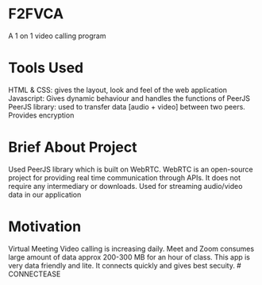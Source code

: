 # F2FVCA
A 1 on 1 video calling program 
# Tools Used
HTML & CSS:  gives the layout, look and feel of the web application 
Javascript: Gives dynamic behaviour and handles the functions of PeerJS 
PeerJS library: used to transfer data [audio + video] between two peers. Provides encryption
# Brief About Project
Used PeerJS library which is built on WebRTC. WebRTC is an open-source project for providing real time communication through APIs. 
It does not require any intermediary or downloads. Used for streaming audio/video data in our application
# Motivation
Virtual Meeting Video calling is increasing daily. Meet and Zoom consumes large amount of data approx 200-300 MB for an hour of class. 
This app is very data friendly and lite. It connects quickly and gives best secuity.
#   C O N N E C T E A S E  
 